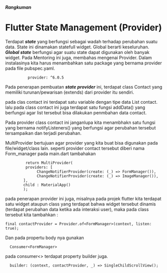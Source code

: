 
***Rangkuman*** 

 # **Flutter State Management (Provider)**
Terdapat ***state*** yang berfungsi sebagai wadah terhadap perubahan suatu data. State ini dinamakan statefull widget. Global berarti keseluruhan. ***Global state*** berfungsi agar suatu state dapat digunakan oleh banyak widget. 
Pada Mentoring ini juga, membahas mengenai Provider. Dalam instalasinya kita harus menambahkan satu package yang bernama provider pada file pubspec.yaml.



              provider: ^6.0.5

Pada penerapan pembuatan ***state provider*** ini, terdapat class Contact yang memiliki turunan/pewarisan (extends) dari provider itu sendiri.

pada clas contact ini terdapat satu variable dengan tipe data List contact. lalu pada class contact ini juga terdapat satu fungsi addData() yang berfungsi agar list tersebut bisa dilakukan penmbahan data contact.

Pada provider class contact ini janganlupa kita menambhakn satu fungsi yang bernama notifyListeners() yang berfungsi agar perubahan tersebut tersampaikan dan terjadi perubahan.

MultiProvider bertujuan agar provider yang kita buat bisa digunakan pada file/widget/class lain. seperti provider contact tersebut diberi nama Form_manager
pada main.dart tambahakan 

             return MultiProvider(
             providers: [
                  ChangeNotifierProvider(create: (_) => FormManager()),
                  ChangeNotifierProvider(create: (_) => ImageManager()),
            ],
            child : MaterialApp()
            );

pada penerapan provider ini juga, misalnya pada projek flutter kita terdapat satu widget ataupun class yang terdapat bahwa widget tersebut dinamis (terdapat perubahan data ketika ada interaksi user), maka pada class tersebut kita tambahkan :

    final contactProvider = Provider.of<FormManager>(context, listen: true);

Dan pada propertu body nya gunakan  

      Consumer<FormManager>

pada consumer<> terdapat property builder juga.

      builder: (context, contactProvider, _) => SingleChildScrollView();



